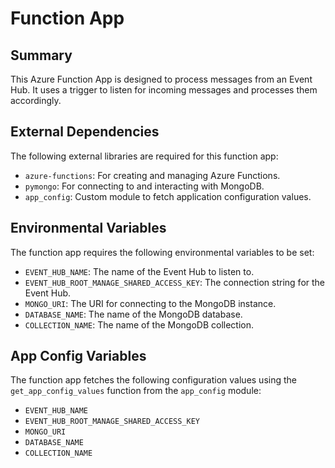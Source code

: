 # Function App

## Summary
This Azure Function App is designed to process messages from an Event Hub. It uses a trigger to listen for incoming messages and processes them accordingly.

## External Dependencies
The following external libraries are required for this function app:
- `azure-functions`: For creating and managing Azure Functions.
- `pymongo`: For connecting to and interacting with MongoDB.
- `app_config`: Custom module to fetch application configuration values.

## Environmental Variables
The function app requires the following environmental variables to be set:
- `EVENT_HUB_NAME`: The name of the Event Hub to listen to.
- `EVENT_HUB_ROOT_MANAGE_SHARED_ACCESS_KEY`: The connection string for the Event Hub.
- `MONGO_URI`: The URI for connecting to the MongoDB instance.
- `DATABASE_NAME`: The name of the MongoDB database.
- `COLLECTION_NAME`: The name of the MongoDB collection.

## App Config Variables
The function app fetches the following configuration values using the `get_app_config_values` function from the `app_config` module:
- `EVENT_HUB_NAME`
- `EVENT_HUB_ROOT_MANAGE_SHARED_ACCESS_KEY`
- `MONGO_URI`
- `DATABASE_NAME`
- `COLLECTION_NAME`